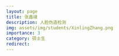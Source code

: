 ```yaml
---
layout: page
title: 张鑫祾
description: 人脸伪造检测
img: assets/img/students/XinlingZhang.png
importance: 3
category: 硕士生
redirect:
---
```

